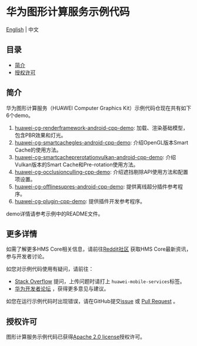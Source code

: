 # 华为图形计算服务示例代码
[English](README.md) | 中文

## 目录
 * [简介](#简介)
 * [授权许可](#授权许可)

## 简介
华为图形计算服务（HUAWEI Computer Graphics Kit）示例代码仓现在共有如下6个demo。
1. [huawei-cg-renderframework-android-cpp-demo](samples/huawei-cg-renderframework-android-cpp-demo): 加载、渲染基础模型，包含PBR效果和灯光。
2. [huawei-cg-smartcachegles-android-cpp-demo](samples/huawei-cg-smartcachegles-android-cpp-demo): 介绍OpenGL版本Smart Cache的使用方法。
3. [huawei-cg-smartcacheprerotationvulkan-android-cpp-demo](samples/huawei-cg-smartcacheprerotationvulkan-android-cpp-demo): 介绍Vulkan版本的Smart Cache和Pre-rotation使用方法。
4. [huawei-cg-occlusionculling-cpp-demo](samples/huawei-cg-occlusionculling-cpp-demo): 介绍遮挡剔除API使用方法和配置项设置。
5. [huawei-cg-offlinesupres-android-cpp-demo](samples/huawei-cg-offlinesupres-android-cpp-demo): 提供离线超分插件参考程序。
6. [huawei-cg-plugin-cpp-demo](samples/huawei-cg-plugin-cpp-demo): 提供插件开发参考程序。

demo详情请参考示例中的README文件。

## 更多详情
如需了解更多HMS Core相关信息，请前往[Reddit社区](https://www.reddit.com/r/HuaweiDevelopers/) 获取HMS Core最新资讯，参与开发者讨论。

如您对示例代码使用有疑问，请前往：
- [Stack Overflow](https://stackoverflow.com/questions/tagged/huawei-mobile-services) 提问，上传问题时请打上 
`huawei-mobile-services`标签。
- [华为开发者论坛](https://forums.developer.huawei.com/forumPortal/en/home?fid=0101187876626530001) ，获得更多意见与建议。

如您在运行示例代码时出现错误，请在GitHub提交[issue](https://github.com/HMS-Core/hms-computer-graphics-demo/issues) 或 [Pull Request](https://github.com/HMS-Core/hms-computer-graphics-demo/pulls) 。

## 授权许可
图形计算服务示例代码已获得[Apache 2.0 license](http://www.apache.org/licenses/LICENSE-2.0)授权许可。
